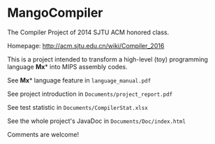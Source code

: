 # MangoCompiler
The Compiler Project of 2014 SJTU ACM honored class.

Homepage: http://acm.sjtu.edu.cn/wiki/Compiler_2016

This is a project intended to transform a high-level (toy) programming language **Mx*** into MIPS assembly codes.

See **Mx*** language feature in `language_manual.pdf`

See project introduction in `Documents/project_report.pdf`

See test statistic in `Documents/CompilerStat.xlsx`

See the whole project's JavaDoc in `Documents/Doc/index.html`

Comments are welcome!
